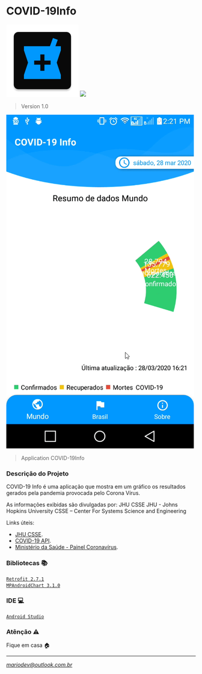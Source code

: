 # COVID-19Info

![](https://github.com/arismarioneves/COVID-19Info/blob/master/app/src/main/res/mipmap-xxxhdpi/ic_launcher.png)
[![](https://mt11-html-images.s3.ap-south-1.amazonaws.com/android_app_btn.png)](COVID-19Info.apk "COVID-19 Info 1.0")

> Version 1.0

![](HV2TiFU8HD.gif)
> Application COVID-19Info

### Descrição do Projeto

COVID-19 Info é uma aplicação que mostra em um gráfico os resultados gerados pela pandemia provocada pelo Corona Vírus.

As informações exibidas são divulgadas por:
JHU CSSE
JHU - Johns Hopkins University
CSSE – Center For Systems Science and Engineering

Links úteis:
- [JHU CSSE](https://systems.jhu.edu/).<br/>
- [COVID-19 API](https://github.com/mathdroid/covid-19-api).<br/>
- [Ministério da Saúde - Painel Coronavírus](https://covid.saude.gov.br/).


### Bibliotecas :books:

[`Retrofit 2.7.1`](https://square.github.io/retrofit/)<br/>
[`MPAndroidChart 3.1.0`](https://square.github.io/retrofit/)


### IDE :computer:

[`Android Studio`](https://developer.android.com/studio)

### Atênção :warning:

Fique em casa :house:

----

*mariodev@outlook.com.br*
